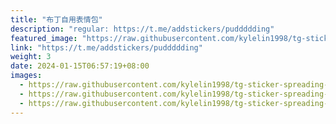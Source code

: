 ```yaml
---
title: "布丁自用表情包"
description: "regular: https://t.me/addstickers/puddddding"
featured_image: "https://raw.githubusercontent.com/kylelin1998/tg-sticker-spreading-worldwide-images/main/img/749fd666-f29a-47e3-9f4b-e758e4e945f0.jpg"
link: "https://t.me/addstickers/puddddding"
weight: 3
date: 2024-01-15T06:57:19+08:00
images:
  - https://raw.githubusercontent.com/kylelin1998/tg-sticker-spreading-worldwide-images/main/img/749fd666-f29a-47e3-9f4b-e758e4e945f0.jpg
  - https://raw.githubusercontent.com/kylelin1998/tg-sticker-spreading-worldwide-images/main/img/148add33-1576-440c-8515-cb94abfe8c9e.jpg
  - https://raw.githubusercontent.com/kylelin1998/tg-sticker-spreading-worldwide-images/main/img/b61352aa-4ab3-418d-9d09-18390d6ea8dd.jpg
---
```

